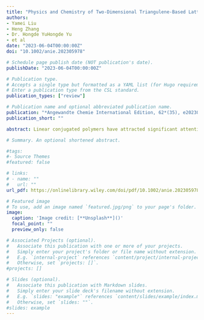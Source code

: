 ```yaml
---
title: "Physics and Chemistry of Two-Dimensional Triangulene-Based Lattices"
authors:
- Yamei Liu
- Heng Zhang
- Dr. Hongde YuHongde Yu
- et al
date: "2023-06-04T00:00:00Z"
doi: "10.1002/anie.202305978"

# Schedule page publish date (NOT publication's date).
publishDate: "2023-06-04T00:00:00Z"

# Publication type.
# Accepts a single type but formatted as a YAML list (for Hugo requirements).
# Enter a publication type from the CSL standard.
publication_types: ["review"]

# Publication name and optional abbreviated publication name.
publication: "*Angewandte Chemie International Edition, 62*(35), e202305978"
publication_short: ""

abstract: Linear conjugated polymers have attracted significant attention in organic electronics in recent decades. However, despite intrachain π-delocalization, interchain hopping is their transport bottleneck. In contrast, two-dimensional (2D) conjugated polymers, as represented by 2D π-conjugated covalent organic frameworks (2D c-COFs), can provide multiple conjugated strands to enhance the delocalization of charge carriers in space. Herein, we demonstrate the first example of thiophene-based 2D poly(arylene vinylene)s (PAVs, 2DPAV-BDT-BT and 2DPAV-BDT-BP, BDT=benzodithiophene, BT=bithiophene, BP=biphenyl) via Knoevenagel polycondensation. Compared with 2DPAV-BDT-BP, the fully thiophene-based 2DPAV-BDT-BT exhibits enhanced planarity and π-delocalization with a small band gap (1.62 eV) and large electronic band dispersion, as revealed by the optical absorption and density functional calculations. Remarkably, temperature-dependent terahertz spectroscopy discloses a unique band-like transport and outstanding room-temperature charge mobility for 2DPAV-BDT-BT (65 cm2 V−1 s−1), which far exceeds that of the linear PAVs, 2DPAV-BDT-BP, and the reported 2D c-COFs in the powder form. This work highlights the great potential of thiophene-based 2D PAVs as candidates for high-performance opto-electronics.

# Summary. An optional shortened abstract.

#tags:
#- Source Themes
#featured: false

# links:
# - name: ""
#   url: ""
url_pdf: https://onlinelibrary.wiley.com/doi/pdf/10.1002/anie.202305978

# Featured image
# To use, add an image named `featured.jpg/png` to your page's folder. 
image:
  caption: 'Image credit: [**Unsplash**]()'
  focal_point: ""
  preview_only: false

# Associated Projects (optional).
#   Associate this publication with one or more of your projects.
#   Simply enter your project's folder or file name without extension.
#   E.g. `internal-project` references `content/project/internal-project/index.md`.
#   Otherwise, set `projects: []`.
#projects: []

# Slides (optional).
#   Associate this publication with Markdown slides.
#   Simply enter your slide deck's filename without extension.
#   E.g. `slides: "example"` references `content/slides/example/index.md`.
#   Otherwise, set `slides: ""`.
#slides: example
---
```

